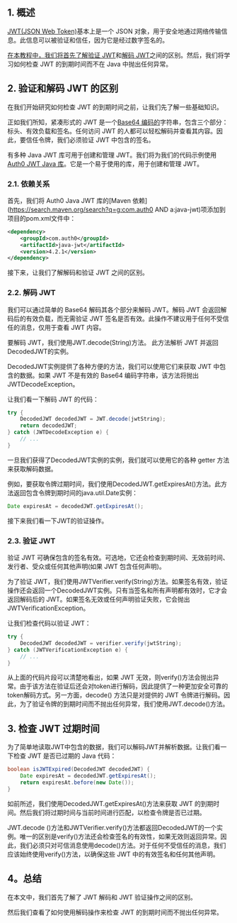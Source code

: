 ## 1. 概述

[JWT(JSON Web Token)](https://www.rfc-editor.org/rfc/rfc7519)基本上是一个 JSON 对象，用于安全地通过网络传输信息。此信息可以被验证和信任，因为它是经过数字签名的。

[在本教程中，我们将首先了解验证 JWT](https://www.baeldung.com/java-auth0-jwt)和[解码 JWT](https://www.baeldung.com/java-jwt-token-decode)之间的区别。然后，我们将学习如何检查 JWT 的到期时间而不在 Java 中抛出任何异常。

## 2. 验证和解码 JWT 的区别

在我们开始研究如何检查 JWT 的到期时间之前，让我们先了解一些基础知识。

正如我们所知，紧凑形式的 JWT 是一个[Base64 编码的](https://www.baeldung.com/java-base64-encode-and-decode)字符串，包含三个部分：标头、有效负载和签名。任何访问 JWT 的人都可以轻松解码并查看其内容。因此，要信任令牌，我们必须验证 JWT 中包含的签名。

有多种 Java JWT 库可用于创建和管理 JWT。我们将为我们的代码示例使用[Auth0 JWT Java 库](https://github.com/auth0/java-jwt)。它是一个易于使用的库，用于创建和管理 JWT。

### 2.1. 依赖关系

首先，我们将 Auth0 Java JWT 库的[Maven 依赖](https://search.maven.org/search?q=g:com.auth0 AND a:java-jwt)项添加到项目的pom.xml文件中：

```xml
<dependency>
    <groupId>com.auth0</groupId>
    <artifactId>java-jwt</artifactId>
    <version>4.2.1</version>
</dependency>
```

接下来，让我们了解解码和验证 JWT 之间的区别。

### 2.2. 解码 JWT

我们可以通过简单的 Base64 解码其各个部分来解码 JWT。解码 JWT 会返回解码后的有效负载，而无需验证 JWT 签名是否有效。此操作不建议用于任何不受信任的消息，仅用于查看 JWT 内容。

要解码 JWT，我们使用JWT.decode(String)方法。 此方法解析 JWT 并返回DecodedJWT的实例。

DecodedJWT实例提供了各种方便的方法，我们可以使用它们来获取 JWT 中包含的数据。如果 JWT 不是有效的 Base64 编码字符串，该方法将抛出JWTDecodeException。

让我们看一下解码 JWT 的代码：

```java
try {
    DecodedJWT decodedJWT = JWT.decode(jwtString);
    return decodedJWT;
} catch (JWTDecodeException e) {
    // ...
}
```

一旦我们获得了DecodedJWT实例的实例，我们就可以使用它的各种 getter 方法来获取解码数据。

例如，要获取令牌过期时间，我们使用DecodedJWT.getExpiresAt()方法。此方法返回包含令牌到期时间的java.util.Date实例：

```java
Date expiresAt = decodedJWT.getExpiresAt();
```

接下来我们看一下JWT的验证操作。

### 2.3. 验证 JWT

验证 JWT 可确保包含的签名有效。可选地，它还会检查到期时间、无效前时间、发行者、受众或任何其他声明(如果 JWT 包含任何声明)。

为了验证 JWT，我们使用JWTVerifier.verify(String)方法。如果签名有效，验证操作还会返回一个DecodedJWT实例。只有当签名和所有声明都有效时，它才会返回解码后的 JWT。如果签名无效或任何声明验证失败，它会抛出JWTVerificationException。

让我们检查代码以验证 JWT：

```java
try {
    DecodedJWT decodedJWT = verifier.verify(jwtString);
} catch (JWTVerificationException e) {
    // ...
}
```

从上面的代码片段可以清楚地看出，如果 JWT 无效，则verify()方法会抛出异常。由于该方法在验证后还会对token进行解码，因此提供了一种更加安全可靠的token解码方式。另一方面，decode() 方法只是对提供的 JWT 令牌进行解码。因此，为了验证令牌的到期时间而不抛出任何异常，我们使用JWT.decode()方法。

## 3. 检查 JWT 过期时间

为了简单地读取JWT中包含的数据，我们可以解码JWT并解析数据。让我们看一下检查 JWT 是否已过期的 Java 代码：

```java
boolean isJWTExpired(DecodedJWT decodedJWT) {
    Date expiresAt = decodedJWT.getExpiresAt();
    return expiresAt.before(new Date());
}
```

如前所述，我们使用DecodedJWT.getExpiresAt()方法来获取 JWT 的到期时间。然后我们将过期时间与当前时间进行匹配，以检查令牌是否已过期。

JWT.decode ()方法和JWTVerifier.verify()方法都返回DecodedJWT的一个实例。唯一的区别是verify()方法还会检查签名的有效性，如果无效则返回异常。因此，我们必须只对可信消息使用decode()方法。对于任何不受信任的消息，我们应该始终使用verify()方法，以确保这些 JWT 中的有效签名和任何其他声明。

## 4。总结

在本文中，我们首先了解了 JWT 解码和 JWT 验证操作之间的区别。

然后我们查看了如何使用解码操作来检查 JWT 的到期时间而不抛出任何异常。
